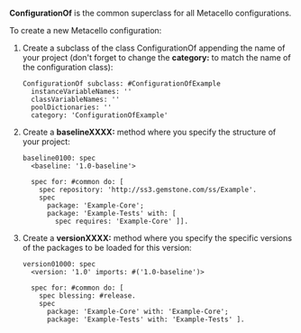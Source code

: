 **ConfigurationOf** is the common superclass for all Metacello configurations.

To create a new Metacello configuration:

1. Create a subclass of the class ConfigurationOf appending the name of
   your project (don't forget to change the **category:** to match the
   name of the configuration class):

    ```Smalltalk
    ConfigurationOf subclass: #ConfigurationOfExample
      instanceVariableNames: ''
      classVariableNames: ''
      poolDictionaries: ''
      category: 'ConfigurationOfExample'
    ```

2. Create a **baselineXXXX:** method where you specify the structure of your project:

    ```Smalltalk
    baseline0100: spec
      <baseline: '1.0-baseline'>

      spec for: #common do: [
        spec repository: 'http://ss3.gemstone.com/ss/Example'.
        spec
          package: 'Example-Core';
          package: 'Example-Tests' with: [
            spec requires: 'Example-Core' ]].
    ```

3. Create a **versionXXXX:** method where you specify the specific
   versions of the packages to be loaded for this version:

    ```Smalltalk
    version01000: spec
      <version: '1.0' imports: #('1.0-baseline')>

      spec for: #common do: [
        spec blessing: #release.
        spec
          package: 'Example-Core' with: 'Example-Core';
          package: 'Example-Tests' with: 'Example-Tests' ].
    ```

